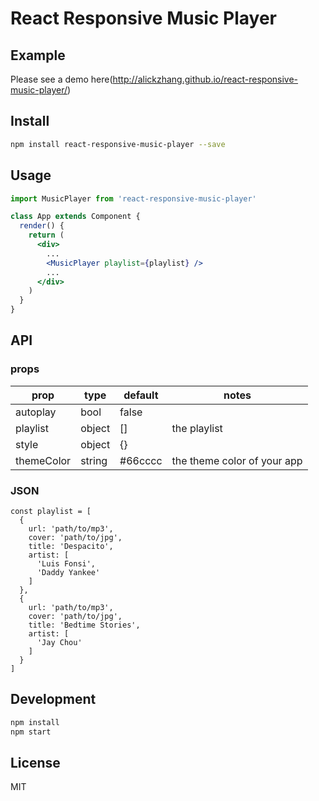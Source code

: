 # React Responsive Music Player

## Example

Please see a demo here(http://alickzhang.github.io/react-responsive-music-player/)

## Install

``` bash
npm install react-responsive-music-player --save
```

## Usage

``` jsx
import MusicPlayer from 'react-responsive-music-player'

class App extends Component {
  render() {
    return (
      <div>
        ...
        <MusicPlayer playlist={playlist} />
        ...
      </div>
    )
  }
}
```

## API

### props

prop       | type   | default | notes
-----------|--------|---------|--------
autoplay   | bool   | false   |
playlist   | object | []      | the playlist
style      | object | {}      |
themeColor | string | #66cccc | the theme color of your app

### JSON

```
const playlist = [
  {
    url: 'path/to/mp3',
    cover: 'path/to/jpg',
    title: 'Despacito',
    artist: [
      'Luis Fonsi',
      'Daddy Yankee'
    ]
  },
  {
    url: 'path/to/mp3',
    cover: 'path/to/jpg',
    title: 'Bedtime Stories',
    artist: [
      'Jay Chou'
    ]
  }
]
```

## Development

``` bash
npm install
npm start
```

## License

MIT

